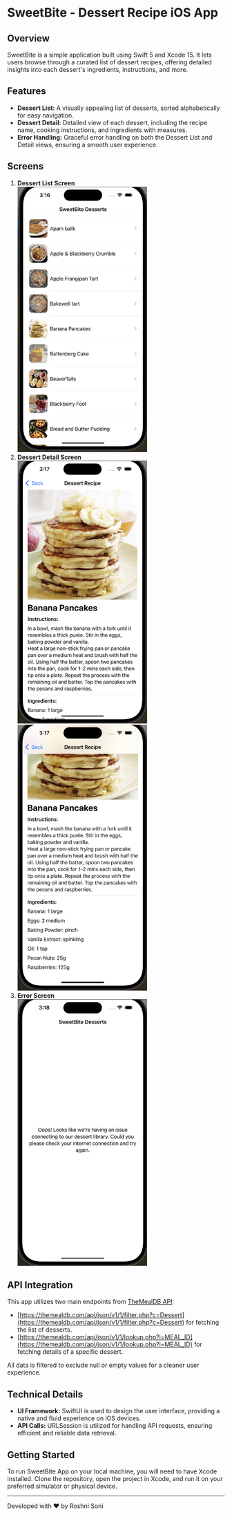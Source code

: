 # SweetBite - Dessert Recipe iOS App

## Overview
SweetBite is a simple application built using Swift 5 and Xcode 15. It lets users browse through a curated list of dessert recipes, offering detailed insights into each dessert's ingredients, instructions, and more.

## Features

- **Dessert List:** A visually appealing list of desserts, sorted alphabetically for easy navigation.
- **Dessert Detail:** Detailed view of each dessert, including the recipe name, cooking instructions, and ingredients with measures.
- **Error Handling:** Graceful error handling on both the Dessert List and Detail views, ensuring a smooth user experience.

## Screens
1. **Dessert List Screen** 
   <br/>
   <img src="screens/dessert_list.png" width="300"><br/>
2. **Dessert Detail Screen**
   <br/>
   <img src="screens/dessert_detail_1.png" width="300">
   <img src="screens/dessert_detail_2.png" width="300"><br/>
3. **Error Screen**
   <br/>
   <img src="screens/error.png" width="300"><br/>

## API Integration
This app utilizes two main endpoints from [TheMealDB API](https://themealdb.com/api.php):

- [https://themealdb.com/api/json/v1/1/filter.php?c=Dessert](https://themealdb.com/api/json/v1/1/filter.php?c=Dessert) for fetching the list of desserts.
- [https://themealdb.com/api/json/v1/1/lookup.php?i=MEAL_ID](https://themealdb.com/api/json/v1/1/lookup.php?i=MEAL_ID) for fetching details of a specific dessert.

All data is filtered to exclude null or empty values for a cleaner user experience.

## Technical Details

- **UI Framework:** SwiftUI is used to design the user interface, providing a native and fluid experience on iOS devices.
- **API Calls:** URLSession is utilized for handling API requests, ensuring efficient and reliable data retrieval.

## Getting Started
To run SweetBite App on your local machine, you will need to have Xcode installed. Clone the repository, open the project in Xcode, and run it on your preferred simulator or physical device.


---

Developed with ❤️ by Roshni Soni
